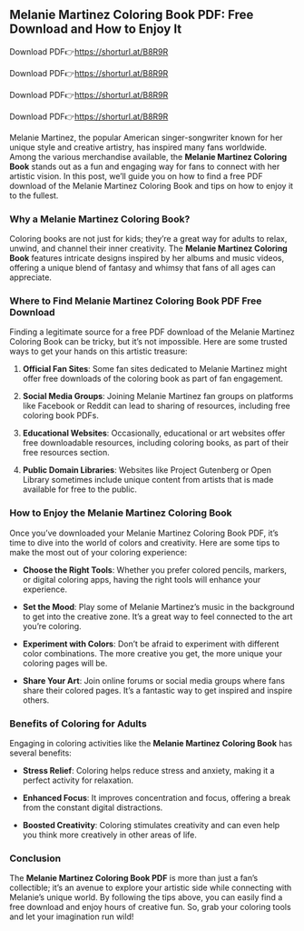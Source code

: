 ## Melanie Martinez Coloring Book PDF: Free Download and How to Enjoy It

Download PDF👉https://shorturl.at/B8R9R

Download PDF👉https://shorturl.at/B8R9R

Download PDF👉https://shorturl.at/B8R9R

Download PDF👉https://shorturl.at/B8R9R


Melanie Martinez, the popular American singer-songwriter known for her unique style and creative artistry, has inspired many fans worldwide. Among the various merchandise available, the **Melanie Martinez Coloring Book** stands out as a fun and engaging way for fans to connect with her artistic vision. In this post, we’ll guide you on how to find a free PDF download of the Melanie Martinez Coloring Book and tips on how to enjoy it to the fullest.

### Why a Melanie Martinez Coloring Book?

Coloring books are not just for kids; they’re a great way for adults to relax, unwind, and channel their inner creativity. The **Melanie Martinez Coloring Book** features intricate designs inspired by her albums and music videos, offering a unique blend of fantasy and whimsy that fans of all ages can appreciate.

### Where to Find Melanie Martinez Coloring Book PDF Free Download

Finding a legitimate source for a free PDF download of the Melanie Martinez Coloring Book can be tricky, but it’s not impossible. Here are some trusted ways to get your hands on this artistic treasure:

1. **Official Fan Sites**: Some fan sites dedicated to Melanie Martinez might offer free downloads of the coloring book as part of fan engagement.

2. **Social Media Groups**: Joining Melanie Martinez fan groups on platforms like Facebook or Reddit can lead to sharing of resources, including free coloring book PDFs.

3. **Educational Websites**: Occasionally, educational or art websites offer free downloadable resources, including coloring books, as part of their free resources section.

4. **Public Domain Libraries**: Websites like Project Gutenberg or Open Library sometimes include unique content from artists that is made available for free to the public.

### How to Enjoy the Melanie Martinez Coloring Book

Once you’ve downloaded your Melanie Martinez Coloring Book PDF, it’s time to dive into the world of colors and creativity. Here are some tips to make the most out of your coloring experience:

- **Choose the Right Tools**: Whether you prefer colored pencils, markers, or digital coloring apps, having the right tools will enhance your experience.

- **Set the Mood**: Play some of Melanie Martinez’s music in the background to get into the creative zone. It’s a great way to feel connected to the art you’re coloring.

- **Experiment with Colors**: Don’t be afraid to experiment with different color combinations. The more creative you get, the more unique your coloring pages will be.

- **Share Your Art**: Join online forums or social media groups where fans share their colored pages. It’s a fantastic way to get inspired and inspire others.

### Benefits of Coloring for Adults

Engaging in coloring activities like the **Melanie Martinez Coloring Book** has several benefits:

- **Stress Relief**: Coloring helps reduce stress and anxiety, making it a perfect activity for relaxation.

- **Enhanced Focus**: It improves concentration and focus, offering a break from the constant digital distractions.

- **Boosted Creativity**: Coloring stimulates creativity and can even help you think more creatively in other areas of life.

### Conclusion

The **Melanie Martinez Coloring Book PDF** is more than just a fan’s collectible; it’s an avenue to explore your artistic side while connecting with Melanie’s unique world. By following the tips above, you can easily find a free download and enjoy hours of creative fun. So, grab your coloring tools and let your imagination run wild!


